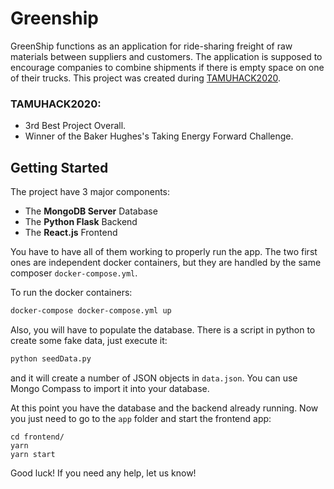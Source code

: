 # Greenship

GreenShip functions as an application for ride-sharing freight of raw materials between suppliers and customers. The application is supposed to encourage companies to combine shipments if there is empty space on one of their trucks.
This project was created during [TAMUHACK2020](https://tamuhack.com/).

### TAMUHACK2020:

- 3rd Best Project Overall. 
- Winner of the Baker Hughes's Taking Energy Forward Challenge.

## Getting Started

The project have 3 major components:

- The **MongoDB Server** Database
- The **Python Flask** Backend
- The **React.js** Frontend

You have to have all of them working to properly run the app. The two first ones are independent docker containers, but they are handled by the same composer `docker-compose.yml`.

To run the docker containers:

```bash
docker-compose docker-compose.yml up
```

Also, you will have to populate the database. There is a script in python to create some fake data, just execute it:

```bash
python seedData.py
```

and it will create a number of JSON objects in `data.json`. You can use Mongo Compass to import it into your database.

At this point you have the database and the backend already running. Now you just need to go to the `app` folder and start the frontend app:

```
cd frontend/
yarn
yarn start
```

Good luck! If you need any help, let us know!
